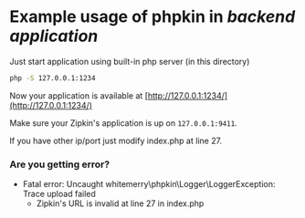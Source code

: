 # Example usage of phpkin in *backend application*
Just start application using built-in php server (in this directory)
``` bash
php -S 127.0.0.1:1234
```
Now your application is available at [http://127.0.0.1:1234/](http://127.0.0.1:1234/)

Make sure your Zipkin's application is up on `127.0.0.1:9411`.

If you have other ip/port just modify index.php at line 27.

### Are you getting error?
- Fatal error: Uncaught whitemerry\phpkin\Logger\LoggerException: Trace upload failed
   * Zipkin's URL is invalid at line 27 in index.php